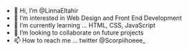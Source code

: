 - 👋 Hi, I’m @LinnaEltahir
- 👀 I’m interested in Web Design and Front End Development 
- 🌱 I’m currently learning ... HTML, CSS, JavaScript
- 💞️ I’m looking to collaborate on future projects
- 📫 How to reach me ... twitter @Scorpiihoeee_

<!---
Batmanswife/Batmanswife is a ✨ special ✨ repository because its `README.md` (this file) appears on your GitHub profile.
You can click the Preview link to take a look at your changes.
--->
